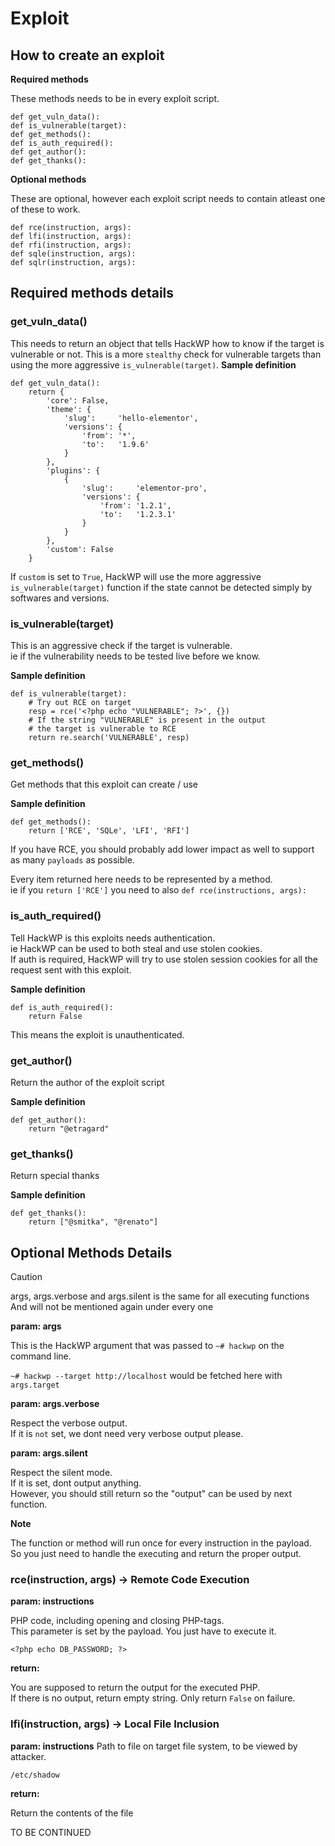 # Exploit
## How to create an exploit

**Required methods**

These methods needs to be in every exploit script.
```
def get_vuln_data():
def is_vulnerable(target):
def get_methods():
def is_auth_required():
def get_author():
def get_thanks():
```

**Optional methods**

These are optional, however each exploit script needs to contain atleast one of these to work.
```
def rce(instruction, args):
def lfi(instruction, args):
def rfi(instruction, args):
def sqle(instruction, args):
def sqlr(instruction, args):
```

## Required methods details

### get_vuln_data()
This needs to return an object that tells HackWP how to know if the target is vulnerable or not. This is a more `stealthy` check for vulnerable targets than using the more aggressive `is_vulnerable(target)`.
**Sample definition**
```
def get_vuln_data():
    return {
        'core': False,
        'theme': {
            'slug':     'hello-elementor',
            'versions': {
                'from': '*',
                'to':   '1.9.6'
            }
        },
        'plugins': {
            {
                'slug':     'elementor-pro',
                'versions': {
                    'from': '1.2.1',
                    'to':   '1.2.3.1'
                }
            }
        },
        'custom': False
    }
```
If `custom` is set to `True`, HackWP will use the more aggressive `is_vulnerable(target)` function if the state cannot be detected simply by softwares and versions.

### is_vulnerable(target)
This is an aggressive check if the target is vulnerable.<br />
ie if the vulnerability needs to be tested live before we know.

**Sample definition**
```
def is_vulnerable(target):
    # Try out RCE on target
    resp = rce('<?php echo "VULNERABLE"; ?>', {})
    # If the string "VULNERABLE" is present in the output
    # the target is vulnerable to RCE
    return re.search('VULNERABLE', resp)
```

### get_methods()
Get methods that this exploit can create / use

**Sample definition**
```
def get_methods():
    return ['RCE', 'SQLe', 'LFI', 'RFI']
```
If you have RCE, you should probably add lower impact as well to support as many `payloads` as possible.<br />

Every item returned here needs to be represented by a method.<br />
ie if you `return ['RCE']` you need to also `def rce(instructions, args):`

### is_auth_required()
Tell HackWP is this exploits needs authentication.<br />
ie HackWP can be used to both steal and use stolen cookies.<br />
If auth is required, HackWP will try to use stolen session cookies for all the request sent with this exploit.

**Sample definition**
```
def is_auth_required():
    return False
```
This means the exploit is unauthenticated.

### get_author()
Return the author of the exploit script

**Sample definition**
```
def get_author():
    return "@etragard"
```

### get_thanks()
Return special thanks

**Sample definition**
```
def get_thanks():
    return ["@smitka", "@renato"]
```


## Optional Methods Details

>[!CAUTION]
>args, args.verbose and args.silent is the same for all executing functions<br />
>And will not be mentioned again under every one

**param: args**

This is the HackWP argument that was passed to `~# hackwp` on the command line.<br />

`~# hackwp --target http://localhost` would be fetched here with `args.target`

**param: args.verbose**

Respect the verbose output.<br />
If it is `not` set, we dont need very verbose output please.

**param: args.silent**

Respect the silent mode.<br />
If it is set, dont output anything.<br />
However, you should still return so the "output" can be used by next function.

**Note**

The function or method will run once for every instruction in the payload.<br />
So you just need to handle the executing and return the proper output.

### rce(instruction, args) -> Remote Code Execution

**param: instructions**

PHP code, including opening and closing PHP-tags.<br />
This parameter is set by the payload. You just have to execute it.
```
<?php echo DB_PASSWORD; ?>
```

**return:**

You are supposed to return the output for the executed PHP.<br />
If there is no output, return empty string. Only return `False` on failure.

### lfi(instruction, args) -> Local File Inclusion

**param: instructions**
Path to file on target file system, to be viewed by attacker.
```
/etc/shadow
```

**return:**

Return the contents of the file

TO BE CONTINUED
